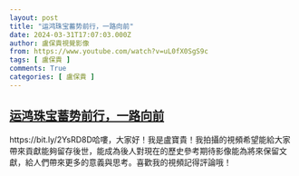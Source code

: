 ```yaml
---
layout: post
title: "运鸿珠宝蓄势前行，一路向前"
date: 2024-03-31T17:07:03.000Z
author: 盧保貴視覺影像
from: https://www.youtube.com/watch?v=uL0fX0SgS9c
tags: [ 盧保貴 ]
comments: True
categories: [ 盧保貴 ]
---
```

<!--1711904823000-->
[运鸿珠宝蓄势前行，一路向前](https://www.youtube.com/watch?v=uL0fX0SgS9c)
------

<div>
https://bit.ly/2YsRD8D哈嘍，大家好！我是盧寶貴！我拍攝的視頻希望能給大家帶來貢獻能夠留存後世，能成為後人對現在的歷史參考期待影像能為將來保留文獻，給人們帶來更多的意義與思考。喜歡我的視頻記得評論哦！
</div>
